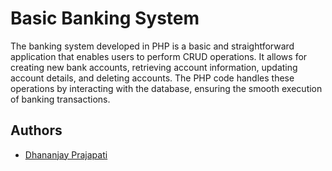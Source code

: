 
# Basic Banking System

The banking system developed in PHP is a basic and straightforward application that enables users to perform CRUD operations. It allows for creating new bank accounts, retrieving account information, updating account details, and deleting accounts. The PHP code handles these operations by interacting with the database, ensuring the smooth execution of banking transactions.
## Authors
- [Dhananjay Prajapati](https://www.linkedin.com/in/dhananjay-prajapati-35a1941b0)
